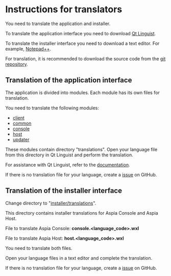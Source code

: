 Instructions for translators
============================
You need to translate the application and installer.

To translate the application interface you need to download [Qt Linguist](https://files.aspia.org/dev/linguist.7z).

To translate the installer interface you need to download a text editor. For example, [Notepad++](https://notepad-plus-plus.org/download).

For translation, it is recommended to download the source code from the [git repository](https://github.com/dchapyshev/aspia).

Translation of the application interface
----------------------------------------
The application is divided into modules. Each module has its own files for translation.

You need to translate the following modules:
- [client](https://github.com/dchapyshev/aspia/tree/master/source/client)
- [common](https://github.com/dchapyshev/aspia/tree/master/source/common)
- [console](https://github.com/dchapyshev/aspia/tree/master/source/console)
- [host](https://github.com/dchapyshev/aspia/tree/master/source/host)
- [updater](https://github.com/dchapyshev/aspia/tree/master/source/updater)

These modules contain directory "translations".
Open your language file from this directory in Qt Linguist and perform the translation.

For assistance with Qt Linguist, refer to the [documentation](http://doc.qt.io/qt-5/qtlinguist-index.html).

If there is no translation file for your language, create a [issue](https://github.com/dchapyshev/aspia/issues) on GitHub.

Translation of the installer interface
--------------------------------------
Change directory to "[installer/translations](https://github.com/dchapyshev/aspia/tree/master/installer/translations)".

This directory contains installer translations for Aspia Console and Aspia Host.

File to translate Aspia Console: **console.<language_code>.wxl**

File to translate Aspia Host: **host.<language_code>.wxl**

You need to translate both files.

Open your language files in a text editor and complete the translation.

If there is no translation file for your language, create a [issue](https://github.com/dchapyshev/aspia/issues) on GitHub.
